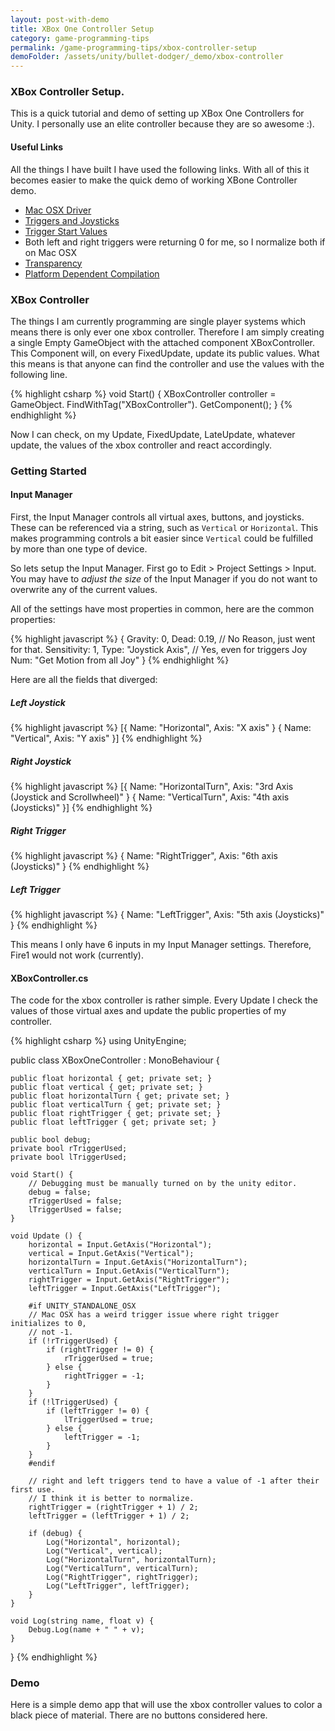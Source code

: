 ```yaml
---
layout: post-with-demo
title: XBox One Controller Setup
category: game-programming-tips
permalink: /game-programming-tips/xbox-controller-setup
demoFolder: /assets/unity/bullet-dodger/_demo/xbox-controller
---
```


### XBox Controller Setup.
This is a quick tutorial and demo of setting up XBox One Controllers for
Unity. I personally use an elite controller because they are so awesome :).

#### Useful Links
All the things I have built I have used the following links. With all of
this it becomes easier to make the quick demo of working XBone Controller
demo.

* [Mac OSX Driver](https://github.com/360Controller/360Controller/releases)
* [Triggers and Joysticks](http://answers.unity3d.com/questions/1119529/c-get-xbox-one-controller-analog-sticks-triggers-a.html)
* [Trigger Start Values](http://answers.unity3d.com/questions/440690/xbox-360-controller-on-mac-trigger-returns-0-at-st.html)
 * Both left and right triggers were returning 0 for me, so I normalize both if on Mac OSX
* [Transparency](https://docs.unity3d.com/Manual/StandardShaderMaterialParameterAlbedoColor.html)
* [Platform Dependent Compilation](https://docs.unity3d.com/Manual/PlatformDependentCompilation.html)

### XBox Controller
The things I am currently programming are single player systems which means
there is only ever one xbox controller. Therefore I am simply creating a
single Empty GameObject with the attached component XBoxController. This
Component will, on every FixedUpdate, update its public values. What this
means is that anyone can find the controller and use the values with the
following line.

{% highlight csharp %}
void Start() {
    XBoxController controller = GameObject.
        FindWithTag("XBoxController").
        GetComponent<XBoxController>();
}
{% endhighlight %}

Now I can check, on my Update, FixedUpdate, LateUpdate, whatever update, the
values of the xbox controller and react accordingly.

### Getting Started
#### Input Manager
First, the Input Manager controls all virtual axes, buttons, and joysticks.
These can be referenced via a string, such as `Vertical` or `Horizontal`.
This makes programming controls a bit easier since `Vertical` could be
fulfilled by more than one type of device.

So lets setup the Input Manager. First go to Edit > Project Settings >
Input. You may have to _adjust the size_ of the Input Manager if you do not
want to overwrite any of the current values.

All of the settings have most properties in common, here are the common properties:

{% highlight javascript %}
{
    Gravity: 0,
    Dead: 0.19, // No Reason, just went for that.
    Sensitivity: 1,
    Type: "Joystick Axis", // Yes, even for triggers
    Joy Num: "Get Motion from all Joy"
}
{% endhighlight %}

Here are all the fields that diverged:

##### Left Joystick
{% highlight javascript %}
[{
    Name: "Horizontal",
    Axis: "X axis"
}
{
    Name: "Vertical",
    Axis: "Y axis"
}]
{% endhighlight %}

##### Right Joystick
{% highlight javascript %}
[{
    Name: "HorizontalTurn",
    Axis: "3rd Axis (Joystick and Scrollwheel)"
}
{
    Name: "VerticalTurn",
    Axis: "4th axis (Joysticks)"
}]
{% endhighlight %}

##### Right Trigger
{% highlight javascript %}
{
    Name: "RightTrigger",
    Axis: "6th axis (Joysticks)"
}
{% endhighlight %}

##### Left Trigger
{% highlight javascript %}
{
    Name: "LeftTrigger",
    Axis: "5th axis (Joysticks)"
}
{% endhighlight %}

This means I only have 6 inputs in my Input Manager settings. Therefore,
Fire1 would not work (currently).

#### XBoxController.cs
The code for the xbox controller is rather simple. Every Update I check the
values of those virtual axes and update the public properties of my
controller.

{% highlight csharp %}
using UnityEngine;

public class XBoxOneController : MonoBehaviour {

	public float horizontal { get; private set; }
	public float vertical { get; private set; }
	public float horizontalTurn { get; private set; }
	public float verticalTurn { get; private set; }
	public float rightTrigger { get; private set; }
	public float leftTrigger { get; private set; }

	public bool debug;
	private bool rTriggerUsed;
	private bool lTriggerUsed;

	void Start() {
		// Debugging must be manually turned on by the unity editor.
		debug = false;
		rTriggerUsed = false;
		lTriggerUsed = false;
	}

	void Update () {
		horizontal = Input.GetAxis("Horizontal");
		vertical = Input.GetAxis("Vertical");
		horizontalTurn = Input.GetAxis("HorizontalTurn");
		verticalTurn = Input.GetAxis("VerticalTurn");
		rightTrigger = Input.GetAxis("RightTrigger");
		leftTrigger = Input.GetAxis("LeftTrigger");

		#if UNITY_STANDALONE_OSX
		// Mac OSX has a weird trigger issue where right trigger initializes to 0,
		// not -1.
		if (!rTriggerUsed) {
			if (rightTrigger != 0) {
				rTriggerUsed = true;
			} else {
				rightTrigger = -1;
			}
		}
		if (!lTriggerUsed) {
			if (leftTrigger != 0) {
				lTriggerUsed = true;
			} else {
				leftTrigger = -1;
			}
		}
		#endif

		// right and left triggers tend to have a value of -1 after their first use.
		// I think it is better to normalize.
		rightTrigger = (rightTrigger + 1) / 2;
		leftTrigger = (leftTrigger + 1) / 2;

		if (debug) {
			Log("Horizontal", horizontal);
			Log("Vertical", vertical);
			Log("HorizontalTurn", horizontalTurn);
			Log("VerticalTurn", verticalTurn);
			Log("RightTrigger", rightTrigger);
			Log("LeftTrigger", leftTrigger);
		}
	}

	void Log(string name, float v) {
		Debug.Log(name + " " + v);
	}
}
{% endhighlight %}

### Demo
Here is a simple demo app that will use the xbox controller values to color
a black piece of material. There are no buttons considered here.
